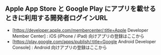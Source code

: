 ## Apple App Store と Google Play にアプリを載せるときに利用する開発者ログインURL


* [https://developer.apple.com/membercenter/:title=Apple Developer Member Center] : iOS (iPhone / iPad) 向けアプリの登録はここから
* [https://play.google.com/apps/publish/:title=Google Android Developer Console] : Android 向けアプリの登録はここから

